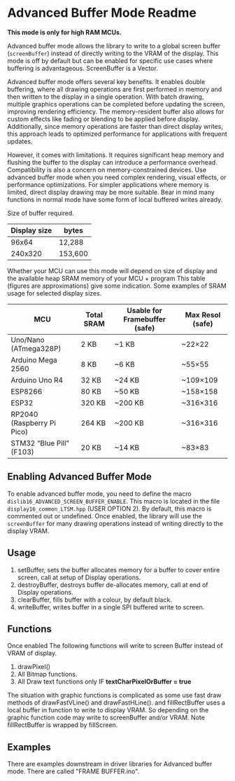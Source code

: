 # Advanced Buffer Mode Readme

**This mode is only for high RAM MCUs.**

Advanced buffer mode allows the library to write to a global screen buffer (`screenBuffer`) instead of directly writing to the VRAM of the display. This mode is off by default but can be enabled for specific use cases where buffering is advantageous. ScreenBuffer is a Vector.

Advanced buffer mode offers several key benefits. It enables double buffering, where all drawing operations are first performed in memory and then written to the display in a single operation. With batch drawing, multiple graphics operations can be completed before updating the screen, improving rendering efficiency. The memory-resident buffer also allows for custom effects like fading or blending to be applied before display. Additionally, since memory operations are faster than direct display writes, this approach leads to optimized performance for applications with frequent updates.

However, it comes with limitations. It requires significant heap memory and flushing the buffer to the display can introduce a performance overhead. Compatibility is also a concern on memory-constrained devices. Use advanced buffer mode when you need complex rendering, visual effects, or performance optimizations. For simpler applications where memory is limited, direct display drawing may be more suitable. Bear in mind many functions in normal mode have some form of local buffered writes already.

Size of buffer required.

| Display size | bytes |
| ---- | --- |
| 96x64  |12,288 |
| 240x320| 153,600|

Whether your MCU can use this mode 
will depend on size of display and the available heap SRAM memory of your MCU + program
This table (figures are approximations) give some indication. Some examples of SRAM usage for selected display sizes.

| MCU | Total SRAM | Usable for Framebuffer (safe) | Max Resol (safe) |
|------------|------|---------|------------|
| Uno/Nano (ATmega328P)| 2 KB   | ~1 KB  | ~22×22   |
| Arduino Mega 2560     | 8 KB       | ~6 KB       | ~55×55  |
| Arduino Uno R4 | 32 KB      | ~24 KB    | ~109×109 |
| ESP8266     | 80 KB      | ~50 KB    | ~158×158  |
| ESP32      | 320 KB     | ~200 KB   | ~316×316|
| RP2040 (Raspberry Pi Pico)| 264 KB     | ~200 KB  | ~316×316  |
| STM32 “Blue Pill” (F103) | 20 KB      | ~14 KB   | ~83×83  |


## Enabling Advanced Buffer Mode

To enable advanced buffer mode, you need to define the macro `dislib16_ADVANCED_SCREEN_BUFFER_ENABLE`. This macro is located in the file `display16_common_LTSM.hpp` (USER OPTION 2). By default, this macro is commented out or undefined. Once enabled, the library will use the `screenBuffer` for many drawing operations instead of writing directly to the display VRAM.

## Usage

1. setBuffer, sets the buffer allocates memory for a buffer to cover entire screen, call at setup of Display operations.
2. destroyBuffer, destroys buffer de-allocates memory, call at end of Display operations.
3. clearBuffer, fills buffer with a colour, by default black.
4. writeBuffer, writes buffer in a single SPI buffered write to screen.

## Functions

Once enabled The following functions will write to screen Buffer instead of 
VRAM of display.

1. drawPixel()
2. All Bitmap functions.
3. All Draw text functions only IF **textCharPixelOrBuffer = true** 

The situation with graphic functions is complicated as some use 
fast draw methods of drawFastVLine() and drawFastHLine().
and fillRectBuffer uses a local buffer in function to write to display VRAM.
So depending on the graphic function code may write to screenBuffer and/or VRAM. 
Note fillRectBuffer is wrapped by fillScreen. 

## Examples

There are examples downstream in driver libraries for Advanced buffer mode. There are called "FRAME BUFFER.ino".
